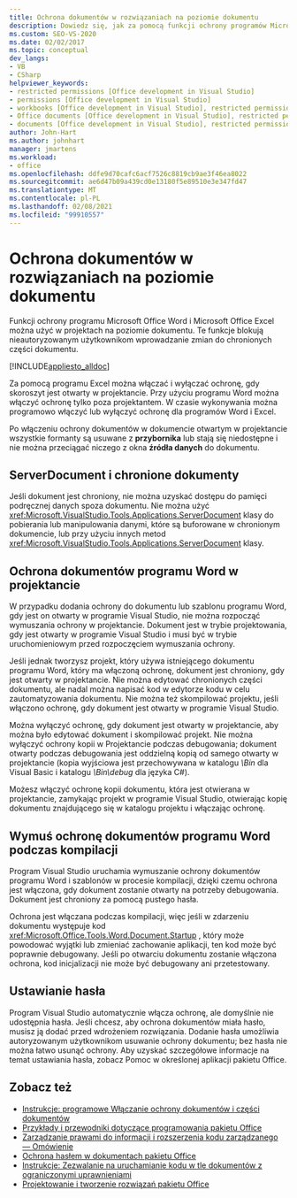 ```yaml
---
title: Ochrona dokumentów w rozwiązaniach na poziomie dokumentu
description: Dowiedz się, jak za pomocą funkcji ochrony programów Microsoft Office Word i Microsoft Office Excel w projektach na poziomie dokumentu.
ms.custom: SEO-VS-2020
ms.date: 02/02/2017
ms.topic: conceptual
dev_langs:
- VB
- CSharp
helpviewer_keywords:
- restricted permissions [Office development in Visual Studio]
- permissions [Office development in Visual Studio]
- workbooks [Office development in Visual Studio], restricted permissions
- Office documents [Office development in Visual Studio], restricted permissions
- documents [Office development in Visual Studio], restricted permissions
author: John-Hart
ms.author: johnhart
manager: jmartens
ms.workload:
- office
ms.openlocfilehash: ddfe9d70cafc6acf7526c8819cb9ae3f46ea8022
ms.sourcegitcommit: ae6d47b09a439cd0e13180f5e89510e3e347fd47
ms.translationtype: MT
ms.contentlocale: pl-PL
ms.lasthandoff: 02/08/2021
ms.locfileid: "99910557"
---
```

# <a name="document-protection-in-document-level-solutions"></a>Ochrona dokumentów w rozwiązaniach na poziomie dokumentu
  Funkcji ochrony programu Microsoft Office Word i Microsoft Office Excel można użyć w projektach na poziomie dokumentu. Te funkcje blokują nieautoryzowanym użytkownikom wprowadzanie zmian do chronionych części dokumentu.

 [!INCLUDE[appliesto_alldoc](../vsto/includes/appliesto-alldoc-md.md)]

 Za pomocą programu Excel można włączać i wyłączać ochronę, gdy skoroszyt jest otwarty w projektancie. Przy użyciu programu Word można włączyć ochronę tylko poza projektantem. W czasie wykonywania można programowo włączyć lub wyłączyć ochronę dla programów Word i Excel.

 Po włączeniu ochrony dokumentów w dokumencie otwartym w projektancie wszystkie formanty są usuwane z **przybornika** lub stają się niedostępne i nie można przeciągać niczego z okna **źródła danych** do dokumentu.

## <a name="serverdocument-and-protected-documents"></a>ServerDocument i chronione dokumenty
 Jeśli dokument jest chroniony, nie można uzyskać dostępu do pamięci podręcznej danych spoza dokumentu. Nie można użyć <xref:Microsoft.VisualStudio.Tools.Applications.ServerDocument> klasy do pobierania lub manipulowania danymi, które są buforowane w chronionym dokumencie, lub przy użyciu innych metod <xref:Microsoft.VisualStudio.Tools.Applications.ServerDocument> klasy.

## <a name="word-document-protection-in-the-designer"></a>Ochrona dokumentów programu Word w projektancie
 W przypadku dodania ochrony do dokumentu lub szablonu programu Word, gdy jest on otwarty w programie Visual Studio, nie można rozpocząć wymuszania ochrony w projektancie. Dokument jest w trybie projektowania, gdy jest otwarty w programie Visual Studio i musi być w trybie uruchomieniowym przed rozpoczęciem wymuszania ochrony.

 Jeśli jednak tworzysz projekt, który używa istniejącego dokumentu programu Word, który ma włączoną ochronę, dokument jest chroniony, gdy jest otwarty w projektancie. Nie można edytować chronionych części dokumentu, ale nadal można napisać kod w edytorze kodu w celu zautomatyzowania dokumentu. Nie można też skompilować projektu, jeśli włączono ochronę, gdy dokument jest otwarty w programie Visual Studio.

 Można wyłączyć ochronę, gdy dokument jest otwarty w projektancie, aby można było edytować dokument i skompilować projekt. Nie można wyłączyć ochrony kopii w Projektancie podczas debugowania; dokument otwarty podczas debugowania jest oddzielną kopią od samego otwarty w projektancie (kopia wyjściowa jest przechowywana w katalogu *\Bin* dla Visual Basic i katalogu *\Bin\debug* dla języka C#).

 Możesz włączyć ochronę kopii dokumentu, która jest otwierana w projektancie, zamykając projekt w programie Visual Studio, otwierając kopię dokumentu znajdującego się w katalogu projektu i włączając ochronę.

## <a name="enforce-word-document-protection-on-build"></a>Wymuś ochronę dokumentów programu Word podczas kompilacji
 Program Visual Studio uruchamia wymuszanie ochrony dokumentów programu Word i szablonów w procesie kompilacji, dzięki czemu ochrona jest włączona, gdy dokument zostanie otwarty na potrzeby debugowania. Dokument jest chroniony za pomocą pustego hasła.

 Ochrona jest włączana podczas kompilacji, więc jeśli w zdarzeniu dokumentu występuje kod <xref:Microsoft.Office.Tools.Word.Document.Startup> , który może powodować wyjątki lub zmieniać zachowanie aplikacji, ten kod może być poprawnie debugowany. Jeśli po otwarciu dokumentu zostanie włączona ochrona, kod inicjalizacji nie może być debugowany ani przetestowany.

## <a name="setting-the-password"></a>Ustawianie hasła
 Program Visual Studio automatycznie włącza ochronę, ale domyślnie nie udostępnia hasła. Jeśli chcesz, aby ochrona dokumentów miała hasło, musisz ją dodać przed wdrożeniem rozwiązania. Dodanie hasła umożliwia autoryzowanym użytkownikom usuwanie ochrony dokumentu; bez hasła nie można łatwo usunąć ochrony. Aby uzyskać szczegółowe informacje na temat ustawiania hasła, zobacz Pomoc w określonej aplikacji pakietu Office.

## <a name="see-also"></a>Zobacz też
- [Instrukcje: programowe Włączanie ochrony dokumentów i części dokumentów](../vsto/how-to-programmatically-protect-documents-and-parts-of-documents.md)
- [Przykłady i przewodniki dotyczące programowania pakietu Office](../vsto/office-development-samples-and-walkthroughs.md)
- [Zarządzanie prawami do informacji i rozszerzenia kodu zarządzanego — Omówienie](../vsto/information-rights-management-and-managed-code-extensions-overview.md)
- [Ochrona hasłem w dokumentach pakietu Office](../vsto/password-protection-on-office-documents.md)
- [Instrukcje: Zezwalanie na uruchamianie kodu w tle dokumentów z ograniczonymi uprawnieniami](../vsto/how-to-permit-code-to-run-behind-documents-with-restricted-permissions.md)
- [Projektowanie i tworzenie rozwiązań pakietu Office](../vsto/designing-and-creating-office-solutions.md)
